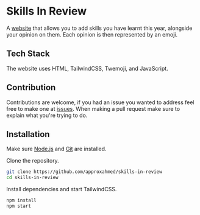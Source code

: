 # Skills In Review

A [website](https://ahmed-el-awad.github.io/skills-in-review) that allows you to add skills you have learnt this year, alongside your opinion on them. Each opinion is then represented by an emoji.

## Tech Stack

The website uses HTML, TailwindCSS, Twemoji, and JavaScript.

## Contribution

Contributions are welcome, if you had an issue you wanted to address feel free to make one at [issues](https://github.com/approxahmed/skills-in-review/issues). When making a pull request make sure to explain what you're trying to do.

## Installation

Make sure [Node.js](https://nodejs.org/en/download/) and [Git](https://git-scm.com/downloads) are installed.

Clone the repository.

```sh
git clone https://github.com/approxahmed/skills-in-review
cd skills-in-review
```

Install dependencies and start TailwindCSS.

```sh
npm install
npm start
```

